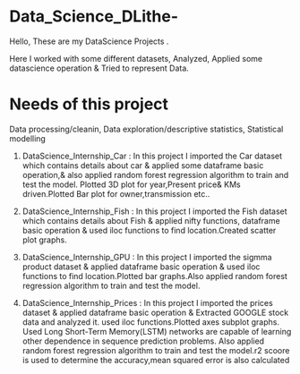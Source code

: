 # Data_Science_DLithe-
Hello, These are my DataScience Projects .

Here I worked with some different datasets, Analyzed, Applied some datascience operation & Tried to represent Data.

# Needs of this project
 Data processing/cleanin, Data exploration/descriptive statistics, Statistical modelling

1) DataScience_Internship_Car : In this project I imported the Car dataset  which contains details about car 
   & applied some dataframe basic operation,& also applied random forest regression algorithm to train and test the model.
   Plotted 3D plot for year,Present price& KMs driven.Plotted Bar plot for owner,transmission etc..
 
2) DataScience_Internship_Fish :  In this project I imported the Fish dataset  which contains details about Fish 
   & applied nifty functions, dataframe basic operation & used iloc functions to find location.Created scatter plot graphs.
   
3) DataScience_Internship_GPU :  In this project I imported the sigmma product dataset & applied dataframe 
   basic operation & used iloc functions to find location.Plotted bar graphs.Also applied random forest regression algorithm 
   to train and test the model.
   
4) DataScience_Internship_Prices :  In this project I imported the prices dataset & applied dataframe basic operation 
   & Extracted GOOGLE stock data and analyzed it. used iloc functions.Plotted axes subplot graphs.
   Used Long Short-Term Memory(LSTM) networks are capable of learning other dependence in sequence prediction problems.
   Also applied random forest regression algorithm to train and test the model.r2 scoore is used to determine the  accuracy,mean squared
   error is also calculated
   

